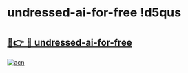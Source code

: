 # undressed-ai-for-free !d5qus

# <h2><a href="https://5ub85j.esa.edu.pl?title=undressed-ai-for-free&ref=d5qus">🔗👉 🔴 undressed-ai-for-free</a></h2>

[![acn](https://github.com/user-attachments/assets/0f9c940e-d8b0-45ae-aac7-cd30a18b3e1c)](https://5ub85j.esa.edu.pl?title=undressed-ai-for-free&ref=d5qus)

